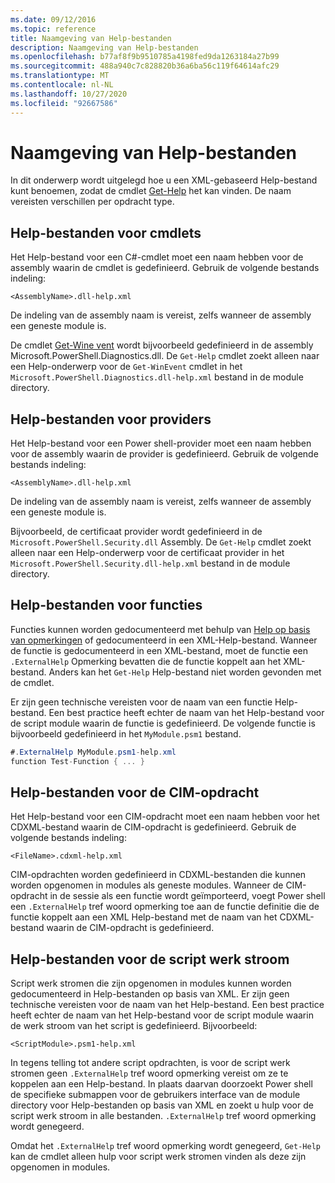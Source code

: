 ```yaml
---
ms.date: 09/12/2016
ms.topic: reference
title: Naamgeving van Help-bestanden
description: Naamgeving van Help-bestanden
ms.openlocfilehash: b77af8f9b9510785a4198fed9da1263184a27b99
ms.sourcegitcommit: 488a940c7c828820b36a6ba56c119f64614afc29
ms.translationtype: MT
ms.contentlocale: nl-NL
ms.lasthandoff: 10/27/2020
ms.locfileid: "92667586"
---
```

# <a name="naming-help-files"></a>Naamgeving van Help-bestanden

In dit onderwerp wordt uitgelegd hoe u een XML-gebaseerd Help-bestand kunt benoemen, zodat de cmdlet [Get-Help](/powershell/module/Microsoft.PowerShell.Core/Get-Help) het kan vinden. De naam vereisten verschillen per opdracht type.

## <a name="cmdlet-help-files"></a>Help-bestanden voor cmdlets

Het Help-bestand voor een C#-cmdlet moet een naam hebben voor de assembly waarin de cmdlet is gedefinieerd. Gebruik de volgende bestands indeling:

```
<AssemblyName>.dll-help.xml
```

De indeling van de assembly naam is vereist, zelfs wanneer de assembly een geneste module is.

De cmdlet [Get-Wine vent](/powershell/module/Microsoft.PowerShell.Diagnostics/Get-WinEvent) wordt bijvoorbeeld gedefinieerd in de assembly Microsoft.PowerShell.Diagnostics.dll. De `Get-Help` cmdlet zoekt alleen naar een Help-onderwerp voor de `Get-WinEvent` cmdlet in het `Microsoft.PowerShell.Diagnostics.dll-help.xml` bestand in de module directory.

## <a name="provider-help-files"></a>Help-bestanden voor providers

Het Help-bestand voor een Power shell-provider moet een naam hebben voor de assembly waarin de provider is gedefinieerd. Gebruik de volgende bestands indeling:

`<AssemblyName>.dll-help.xml`

De indeling van de assembly naam is vereist, zelfs wanneer de assembly een geneste module is.

Bijvoorbeeld, de certificaat provider wordt gedefinieerd in de `Microsoft.PowerShell.Security.dll` Assembly. De `Get-Help` cmdlet zoekt alleen naar een Help-onderwerp voor de certificaat provider in het `Microsoft.PowerShell.Security.dll-help.xml` bestand in de module directory.

## <a name="function-help-files"></a>Help-bestanden voor functies

Functies kunnen worden gedocumenteerd met behulp van [Help op basis van opmerkingen](/powershell/module/microsoft.powershell.core/about/about_comment_based_help) of gedocumenteerd in een XML-Help-bestand. Wanneer de functie is gedocumenteerd in een XML-bestand, moet de functie een `.ExternalHelp` Opmerking bevatten die de functie koppelt aan het XML-bestand. Anders kan het `Get-Help` Help-bestand niet worden gevonden met de cmdlet.

Er zijn geen technische vereisten voor de naam van een functie Help-bestand. Een best practice heeft echter de naam van het Help-bestand voor de script module waarin de functie is gedefinieerd. De volgende functie is bijvoorbeeld gedefinieerd in het `MyModule.psm1` bestand.

```csharp
#.ExternalHelp MyModule.psm1-help.xml
function Test-Function { ... }
```

## <a name="cim-command-help-files"></a>Help-bestanden voor de CIM-opdracht

Het Help-bestand voor een CIM-opdracht moet een naam hebben voor het CDXML-bestand waarin de CIM-opdracht is gedefinieerd. Gebruik de volgende bestands indeling:

`<FileName>.cdxml-help.xml`

CIM-opdrachten worden gedefinieerd in CDXML-bestanden die kunnen worden opgenomen in modules als geneste modules. Wanneer de CIM-opdracht in de sessie als een functie wordt geïmporteerd, voegt Power shell een `.ExternalHelp` tref woord opmerking toe aan de functie definitie die de functie koppelt aan een XML Help-bestand met de naam van het CDXML-bestand waarin de CIM-opdracht is gedefinieerd.

## <a name="script-workflow-help-files"></a>Help-bestanden voor de script werk stroom

Script werk stromen die zijn opgenomen in modules kunnen worden gedocumenteerd in Help-bestanden op basis van XML. Er zijn geen technische vereisten voor de naam van het Help-bestand. Een best practice heeft echter de naam van het Help-bestand voor de script module waarin de werk stroom van het script is gedefinieerd. Bijvoorbeeld:

`<ScriptModule>.psm1-help.xml`

In tegens telling tot andere script opdrachten, is voor de script werk stromen geen `.ExternalHelp` tref woord opmerking vereist om ze te koppelen aan een Help-bestand. In plaats daarvan doorzoekt Power shell de specifieke submappen voor de gebruikers interface van de module directory voor Help-bestanden op basis van XML en zoekt u hulp voor de script werk stroom in alle bestanden. `.ExternalHelp` tref woord opmerking wordt genegeerd.

Omdat het `.ExternalHelp` tref woord opmerking wordt genegeerd, `Get-Help` kan de cmdlet alleen hulp voor script werk stromen vinden als deze zijn opgenomen in modules.
